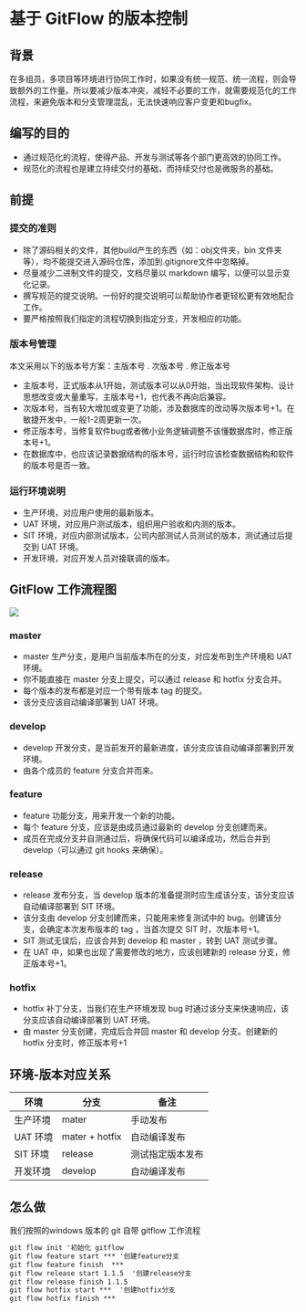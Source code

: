 # 基于 GitFlow 的版本控制

<!-- ## svn 的分支管理

svn对于非开发人员来说，操作是相当简单的。尤其是windows上，tortoise svn里鼠标点点checkout，update，commit这几个操作就可以了。而很多开发人员对git的理解和使用是一团糟。
 -->

## 背景
在多组员，多项目等环境进行协同工作时，如果没有统一规范、统一流程，则会导致额外的工作量。所以要减少版本冲突，减轻不必要的工作，就需要规范化的工作流程，来避免版本和分支管理混乱，无法快速响应客户变更和bugfix。

## 编写的目的
- 通过规范化的流程，使得产品、开发与测试等各个部门更高效的协同工作。
- 规范化的流程也是建立持续交付的基础，而持续交付也是微服务的基础。

## 前提
### 提交的准则
- 除了源码相关的文件，其他build产生的东西（如：obj文件夹，bin 文件夹等），均不能提交进入源码仓库，添加到.gitignore文件中忽略掉。
- 尽量减少二进制文件的提交，文档尽量以 markdown 编写，以便可以显示变化记录。
- 撰写规范的提交说明。一份好的提交说明可以帮助协作者更轻松更有效地配合工作。
- 要严格按照我们指定的流程切换到指定分支，开发相应的功能。

### 版本号管理
本文采用以下的版本号方案：主版本号 . 次版本号 . 修正版本号
- 主版本号，正式版本从1开始，测试版本可以从0开始，当出现软件架构、设计思想改变或大量重写，主版本号+1，也代表不再向后兼容。
- 次版本号，当有较大增加或变更了功能，涉及数据库的改动等次版本号+1。在敏捷开发中，一般1-2周更新一次。
- 修正版本号，当修复软件bug或者微小业务逻辑调整不该懂数据库时，修正版本号+1。
- 在数据库中，也应该记录数据结构的版本号，运行时应该检查数据结构和软件的版本号是否一致。

### 运行环境说明
- 生产环境，对应用户使用的最新版本。
- UAT 环境，对应用户测试版本，组织用户验收和内测的版本。
- SIT 环境，对应内部测试版本，公司内部测试人员测试的版本，测试通过后提交到 UAT 环境。
- 开发环境，对应开发人员对接联调的版本。

## GitFlow 工作流程图

![](https://static001.geekbang.org/wechat/images/1e/1e42a49e59659d9c232cd85aed834e59.png)

### master 
- master 生产分支，是用户当前版本所在的分支，对应发布到生产环境和 UAT 环境。
- 你不能直接在 master 分支上提交，可以通过 release 和 hotfix 分支合并。
- 每个版本的发布都是对应一个带有版本 tag 的提交。
- 该分支应该自动编译部署到 UAT 环境。
 
### develop
- develop 开发分支，是当前发开的最新进度，该分支应该自动编译部署到开发环境。
- 由各个成员的 feature 分支合并而来。

### feature
- feature 功能分支，用来开发一个新的功能。
- 每个 feature 分支，应该是由成员通过最新的 develop 分支创建而来。
- 成员在完成分支并自测通过后，将确保代码可以编译成功，然后合并到develop（可以通过 git hooks 来确保）。

### release
- release 发布分支，当 develop 版本的准备提测时应生成该分支，该分支应该自动编译部署到 SIT 环境。
- 该分支由 develop 分支创建而来，只能用来修复测试中的 bug。创建该分支，会确定本次发布版本的 tag ，当首次提交 SIT 时，次版本号+1。
- SIT 测试无误后，应该合并到 develop 和 master ，转到 UAT 测试步骤。
- 在 UAT 中，如果也出现了需要修改的地方，应该创建新的 release 分支，修正版本号+1。

### hotfix
- hotfix 补丁分支，当我们在生产环境发现 bug 时通过该分支来快速响应，该分支应该自动编译部署到 UAT 环境。
- 由 master 分支创建，完成后合并回 master 和 develop 分支。创建新的 hotfix 分支时，修正版本号+1


## 环境-版本对应关系
| 环境     | 分支           | 备注             |
| -------- | -------------- | ---------------- |
| 生产环境 | mater          | 手动发布         |
| UAT 环境 | mater + hotfix | 自动编译发布     |
| SIT 环境 | release        | 测试指定版本发布 |
| 开发环境 | develop        | 自动编译发布     |

## 怎么做
我们按照的windows 版本的 git 自带 gitflow 工作流程
``` cmd
git flow init '初始化 gitflow
git flow feature start *** '创建feature分支
git flow feature finish  ***
git flow release start 1.1.5  '创建release分支
git flow release finish 1.1.5
git flow hotfix start ***  '创建hotfix分支
git flow hotfix finish ***
```